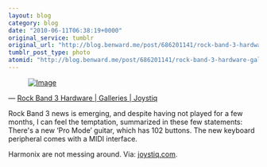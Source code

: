 ```yaml
---
layout: blog
category: blog
date: "2010-06-11T06:38:19+0000"
original_service: tumblr
original_url: "http://blog.benward.me/post/686201141/rock-band-3-hardware-galleries-joystiq-rock"
tumblr_post_type: photo
atomid: "http://blog.benward.me/post/686201141/rock-band-3-hardware-galleries-joystiq-rock"
---
```

<figure class="photo">
  <a href="http://www.joystiq.com/screenshots/rock-band-3-hardware/3065693/#/1"><img src="http://benward.me/res/tumblr/media/686201141/0.jpg" alt="Image"></a>
</figure>

— <a href="http://www.joystiq.com/screenshots/rock-band-3-hardware/3065693/#/1">Rock Band 3 Hardware | Galleries | Joystiq</a>

Rock Band 3 news is emerging, and despite having not played for a few months, I can feel the temptation, summarized in these few statements: There's a new ‘Pro Mode’ guitar, which has 102 buttons. The new keyboard peripheral comes with a MIDI interface.

Harmonix are not messing around.
Via: [joystiq.com](http://www.joystiq.com/screenshots/rock-band-3-hardware/3065693/#/1).